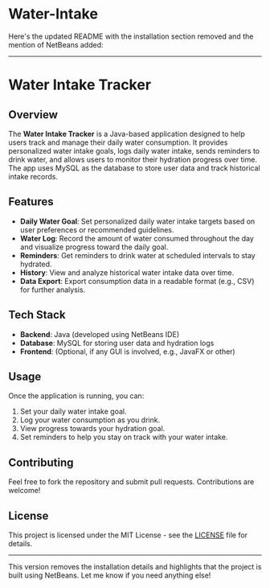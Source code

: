# Water-Intake
Here's the updated README with the installation section removed and the mention of NetBeans added:

---

# Water Intake Tracker

## Overview
The **Water Intake Tracker** is a Java-based application designed to help users track and manage their daily water consumption. It provides personalized water intake goals, logs daily water intake, sends reminders to drink water, and allows users to monitor their hydration progress over time. The app uses MySQL as the database to store user data and track historical intake records.

## Features
- **Daily Water Goal**: Set personalized daily water intake targets based on user preferences or recommended guidelines.
- **Water Log**: Record the amount of water consumed throughout the day and visualize progress toward the daily goal.
- **Reminders**: Get reminders to drink water at scheduled intervals to stay hydrated.
- **History**: View and analyze historical water intake data over time.
- **Data Export**: Export consumption data in a readable format (e.g., CSV) for further analysis.

## Tech Stack
- **Backend**: Java (developed using NetBeans IDE)
- **Database**: MySQL for storing user data and hydration logs
- **Frontend**: (Optional, if any GUI is involved, e.g., JavaFX or other)

## Usage
Once the application is running, you can:
1. Set your daily water intake goal.
2. Log your water consumption as you drink.
3. View progress towards your hydration goal.
4. Set reminders to help you stay on track with your water intake.

## Contributing
Feel free to fork the repository and submit pull requests. Contributions are welcome!

## License
This project is licensed under the MIT License - see the [LICENSE](LICENSE) file for details.

---

This version removes the installation details and highlights that the project is built using NetBeans. Let me know if you need anything else!
